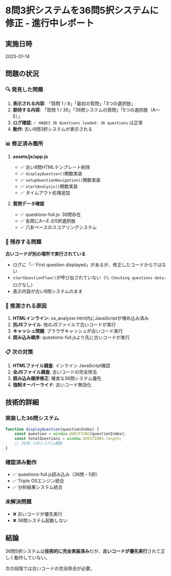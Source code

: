 # 8問3択システムを36問5択システムに修正 - 進行中レポート

## 実施日時
2025-01-14

## 問題の状況

### 🔍 発見した問題
1. **表示される内容**: 「質問 1 / 8」「最初の質問」「3つの選択肢」
2. **期待する内容**: 「質問 1 / 36」「36問システムの質問」「5つの選択肢（A～E）」
3. **ログ確認**: `✅ HAQEI 36 Questions loaded: 36 questions` は正常
4. **動作**: 古い8問3択システムが表示される

### 📊 修正済み箇所
1. **assets/js/app.js**
   - ✅ 古い8問HTMLテンプレート削除
   - ✅ `displayQuestion()`関数実装
   - ✅ `setupQuestionNavigation()`関数実装
   - ✅ `startAnalysis()`関数実装
   - ✅ タイムアウト処理追加

2. **質問データ確認**
   - ✅ questions-full.js: 36問存在
   - ✅ 各問にA～E の5択選択肢
   - ✅ 八卦ベースのスコアリングシステム

### 🚨 残存する問題
**古いコードが別の場所で実行されている**

- ログに「✅ First question displayed」があるが、修正したコードからではない
- `startQuestionFlow()`が呼び出されていない（`🔍 Checking questions data:`ログなし）
- 表示内容が古い8問システムのまま

### 🎯 推測される原因
1. **HTMLインライン**: os_analyzer.html内にJavaScriptが埋め込み済み
2. **別JSファイル**: 他のJSファイルで古いコードが実行
3. **キャッシュ問題**: ブラウザキャッシュが古いコード実行
4. **読み込み順序**: questions-full.jsより先に古いコードが実行

### 📋 次の対策
1. **HTMLファイル調査**: インライン JavaScript確認
2. **全JSファイル調査**: 古いコードの完全除去
3. **読み込み順序修正**: 確実な36問システム優先
4. **強制オーバーライド**: 古いコード無効化

## 技術的詳細

### 実装した36問システム
```javascript
function displayQuestion(questionIndex) {
    const question = window.QUESTIONS[questionIndex];
    const totalQuestions = window.QUESTIONS.length;
    // 36問・5択システム構築
}
```

### 確認済み動作
- ✅ questions-full.js読み込み（36問・5択）
- ✅ Triple OSエンジン統合
- ✅ 分析結果システム統合

### 未解決問題  
- ❌ 古いコードが優先実行
- ❌ 36問システム起動しない

## 結論
36問5択システムは**技術的に完全実装済み**だが、**古いコードが優先実行**されて正しく動作していない。

次の段階では古いコードの完全除去が必要。